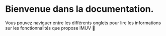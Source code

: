 # Bienvenue dans la documentation.

Vous pouvez naviguer entre les différents onglets pour lire les informations sur les fonctionnalités que propose IMUV 🤩
